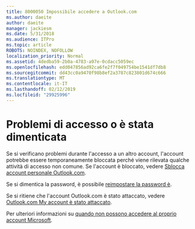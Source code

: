 ```yaml
---
title: 8000050 Impossibile accedere a Outlook.com
ms.author: daeite
author: daeite
manager: jackiesm
ms.date: 5/31/2018
ms.audience: ITPro
ms.topic: article
ROBOTS: NOINDEX, NOFOLLOW
localization_priority: Normal
ms.assetid: 4dedba59-2b0a-4783-a97e-0cdacc5059ec
ms.openlocfilehash: edd047856ad92ca6fe2f7f049754be1541df7db8
ms.sourcegitcommit: dd43cc0a9470f98b8ef2a3787c823801d674c666
ms.translationtype: MT
ms.contentlocale: it-IT
ms.lasthandoff: 02/12/2019
ms.locfileid: "29925996"
---
```

# <a name="i-cant-sign-in-or-forgot-my-password"></a>Problemi di accesso o è stata dimenticata

Se si verificano problemi durante l'accesso a un altro account, l'account potrebbe essere temporaneamente bloccata perché viene rilevata qualche attività di accesso non comune. Se l'account è bloccato, vedere [Sblocca account personale Outlook.com](https://go.microsoft.com/fwlink/p/?linkid=2001800&amp;clcid=0x409).
  
Se si dimentica la password, è possibile [reimpostare la password è](https://go.microsoft.com/fwlink/p/?linkid=841909).
  
Se si ritiene che l'account Outlook.com è stato attaccato, vedere [Outlook.com My account è stato attaccato](https://go.microsoft.com/fwlink/p/?linkid=874366).
  
Per ulteriori informazioni su [quando non possono accedere al proprio account Microsoft](https://go.microsoft.com/fwlink/p/?linkid=842227).
  


